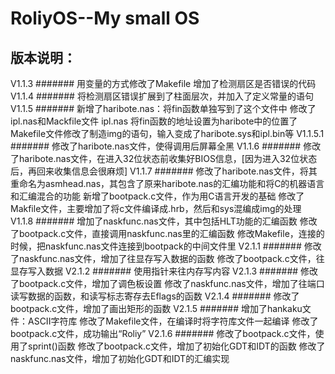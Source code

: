 RoliyOS--My small OS
=======
版本说明：
--------
V1.1.3
#######
	用变量的方式修改了Makefile
	增加了检测扇区是否错误的代码
V1.1.4
#######
	将检测扇区错误扩展到了柱面层次，并加入了定义常量的语句
V1.1.5
#######
	新增了haribote.nas：将fin函数单独写到了这个文件中
	修改了ipl.nas和Mackfile文件
		ipl.nas 将fin函数的地址设置为haribote中的位置了
		Makefile文件修改了制造img的语句，输入变成了haribote.sys和ipl.bin等
V1.1.5.1
#######
	修改了haribote.nas文件，使得调用后屏幕全黑
V1.1.6
#######
	修改了haribote.nas文件，在进入32位状态前收集好BIOS信息，[因为进入32位状态后，再回来收集信息会很麻烦]
V1.1.7
#######
	修改了haribote.nas文件，将其重命名为asmhead.nas，其包含了原来haribote.nas的汇编功能和将C的机器语言和汇编混合的功能
	新增了bootpack.c文件，作为用C语言开发的基础
	修改了Makfile文件，主要增加了将c文件编译成.hrb，然后和sys混编成img的处理
V1.1.8
#######
	增加了naskfunc.nas文件，其中包括HLT功能的汇编函数
	修改了bootpack.c文件，直接调用naskfunc.nas里的汇编函数
	修改Makefile，连接的时候，把naskfunc.nas文件连接到bootpack的中间文件里
V2.1.1
#######
	修改了naskfunc.nas文件，增加了往显存写入数据的函数
	修改了bootpack.c文件，往显存写入数据
V2.1.2
#######
	使用指针来往内存写内容
V2.1.3
#######
	修改了bootpack.c文件，增加了调色板设置
	修改了naskfunc.nas文件，增加了往端口读写数据的函数，和读写标志寄存去Eflags的函数
V2.1.4
#######
	修改了bootpack.c文件，增加了画出矩形的函数
V2.1.5
#######
	增加了hankaku文件：ASCII字符库
	修改了Makefile文件，在编译时将字符库文件一起编译
	修改了bootpack.c文件，成功输出“Roliy”
V2.1.6
#######
	修改了bootpack.c文件，使用了sprint()函数
	修改了bootpack.c文件，增加了初始化GDT和IDT的函数
	修改了naskfunc.nas文件，增加了初始化GDT和IDT的汇编实现
